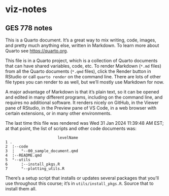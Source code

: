 # viz-notes


## GES 778 notes

This is a Quarto document. It’s a great way to mix writing, code,
images, and pretty much anything else, written in Markdown. To learn
more about Quarto see <https://quarto.org>.

This file is in a Quarto project, which is a collection of Quarto
documents that can have shared variables, code, etc. To render Markdown
(`*.md` files) from all the Quarto documents (`*.qmd` files), click the
Render button in RStudio or call `quarto render` on the command line.
There are lots of other file types you can render to as well, but we’ll
mostly use Markdown for now.

A major advantage of Markdown is that it’s plain text, so it can be
opened and edited in many different programs, including on the command
line, and requires no additional software. It renders nicely on GitHub,
in the Viewer pane of RStudio, in the Preview pane of VS Code, in a web
browser with certain extensions, or in many other environments.

The last time this file was rendered was Wed 31 Jan 2024 11:39:48 AM
EST; at that point, the list of scripts and other code documents was:

                           levelName
    1 .                             
    2  ¦--code                      
    3  ¦   °--00_sample_document.qmd
    4  ¦--README.qmd                
    5  °--utils                     
    6      ¦--install_pkgs.R        
    7      °--plotting_utils.R      

There’s a setup script that installs or updates several packages that
you’ll use throughout this course; it’s in `utils/install_pkgs.R`.
Source that to install them all.
